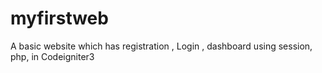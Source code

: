 # myfirstweb
A basic website which has registration , Login , dashboard using session, php, in Codeigniter3

